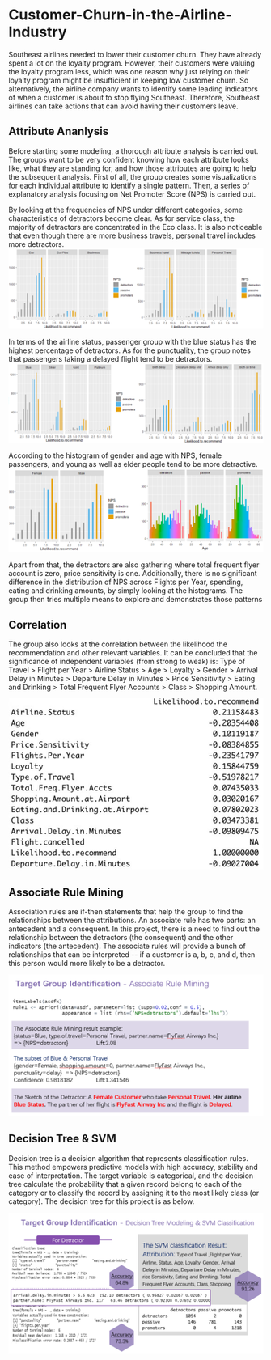 # Customer-Churn-in-the-Airline-Industry
Southeast airlines needed to lower their customer churn. They have already spent a lot on the loyalty program. However, their customers were valuing the loyalty program less, which was one reason why just relying on their loyalty program might be insufficient in keeping low customer churn. So alternatively, the airline company wants to identify some leading indicators of when a customer is about to stop flying Southeast. Therefore, Southeast airlines can take actions that can avoid having their customers leave.

## Attribute Ananlysis
Before starting some modeling, a thorough attribute analysis is carried out. The groups want to be very confident knowing how each attribute looks like, what they are standing for, and how those attributes are going to help the subsequent analysis. 
First of all, the group creates some visualizations for each individual attribute to identify a single pattern. Then, a series of explanatory analysis focusing on Net Promoter Score (NPS) is carried out.

By looking at the frequencies of NPS under different categories, some characteristics of detractors become clear. As for service class, the majority of detractors are concentrated in the Eco class. It is also noticeable that even though there are more business travels, personal travel includes more detractors. 
![plot](https://github.com/JKYang01/Customer-Churn-in-the-Airline-Industry/blob/main/data%20visualization/%E5%9B%BE%E7%89%871.png)

In terms of the airline status, passenger group with the blue status has the highest percentage of detractors. As for the punctuality, the group notes that passengers taking a delayed flight tend to be detractors. 
![plot](https://github.com/JKYang01/Customer-Churn-in-the-Airline-Industry/blob/main/data%20visualization/%E5%9B%BE%E7%89%872.png)

According to the histogram of gender and age with NPS, female passengers, and young as well as elder people tend to be more detractive.
![plot](https://github.com/JKYang01/Customer-Churn-in-the-Airline-Industry/blob/main/data%20visualization/%E5%9B%BE%E7%89%873.png)

Apart from that, the detractors are also gathering where total frequent flyer account is zero, price sensitivity is one. Additionally, there is no significant difference in the distribution of NPS across Flights per Year, spending, eating and drinking amounts, by simply looking at the histograms. The group then tries multiple means to explore and demonstrates those patterns

## Correlation
The group also looks at the correlation between the likelihood the recommendation and other relevant variables. It can be concluded that the significance of independent variables (from strong to weak) is: Type of Travel > Flight per Year > Airline Status > Age > Loyalty > Gender > Arrival Delay in Minutes > Departure Delay in Minutes > Price Sensitivity > Eating and Drinking > Total Frequent Flyer Accounts > Class > Shopping Amount.

![plot](https://github.com/JKYang01/Customer-Churn-in-the-Airline-Industry/blob/main/data%20visualization/correlation.jpg)

## Associate Rule Mining
Association rules are if-then statements that help the group to find the relationships between the attributions. An associate rule has two parts: an antecedent and a consequent. In this project, there is a need to find out the relationship between the detractors (the consequent) and the other indicators (the antecedent). The associate rules will provide a bunch of relationships that can be interpreted -- if a customer is a, b, c, and d, then this person would more likely to be a detractor.

![plot](https://github.com/JKYang01/Customer-Churn-in-the-Airline-Industry/blob/main/data%20visualization/associate%20rule%20mining.png)

## Decision Tree & SVM 
Decision tree is a decision algorithm that represents classification rules. This method empowers predictive models with high accuracy, stability and ease of interpretation. The target variable is categorical, and the decision tree calculate the probability that a given record belong to each of the category or to classify the record by assigning it to the most likely class (or category).  The decision tree for this project is as below. 

![plot](https://github.com/JKYang01/Customer-Churn-in-the-Airline-Industry/blob/main/data%20visualization/Decission%20Tree%20and%20SVM.png)
